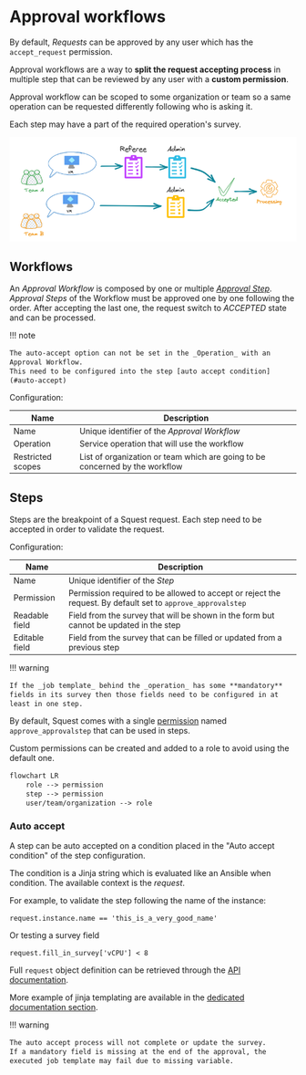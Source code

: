 # Approval workflows

By default, _Requests_ can be approved by any user which has the `accept_request` permission. 

Approval workflows are a way to **split the request 
accepting process** in multiple step that can be reviewed by any user with a **custom permission**.

Approval workflow can be scoped to some organization or team so a same operation can be requested differently following who is asking it.

Each step may have a part of the required operation's survey. 

![approval](../../images/approval_workflow.png)

## Workflows

An _Approval Workflow_ is composed by one or multiple [_Approval Step_](#approval-step).
_Approval Steps_ of the Workflow must be approved one by one following the order. After accepting the last one, the
request switch to _ACCEPTED_ state and can be processed.

!!! note

    The auto-accept option can not be set in the _Operation_ with an Approval Workflow. 
    This need to be configured into the step [auto accept condition](#auto-accept)

Configuration:

| Name              | Description                                                                  |
|-------------------|------------------------------------------------------------------------------|
| Name              | Unique identifier of the _Approval Workflow_                                 |
| Operation         | Service operation that will use the workflow                                 |
| Restricted scopes | List of organization or team which are going to be concerned by the workflow |

## Steps

Steps are the breakpoint of a Squest request. Each step need to be accepted in order to validate the request.

Configuration:

| Name            | Description                                                                                                 |
|-----------------|-------------------------------------------------------------------------------------------------------------|
| Name            | Unique identifier of the _Step_                                                                             |
| Permission      | Permission required to be allowed to accept or reject the request. By default set to `approve_approvalstep` |
| Readable field  | Field from the survey that will be shown in the form but cannot be updated in the step                      |
| Editable  field | Field from the survey that can be filled or updated from a previous step                                    |

!!! warning

    If the _job template_ behind the _operation_ has some **mandatory** fields in its survey then those fields need to be configured in at least in one step.

By default, Squest comes with a single [permission](rbac.md) named `approve_approvalstep` that can be used in steps. 

Custom permissions can be created and added to a role to avoid using the default one. 

```mermaid
flowchart LR
    role --> permission
    step --> permission
    user/team/organization --> role
```

### Auto accept

A step can be auto accepted on a condition placed in the "Auto accept condition" of the step configuration.

The condition is a Jinja string which is evaluated like an Ansible when condition. The available context is the _request_.

For example, to validate the step following the name of the instance:
```
request.instance.name == 'this_is_a_very_good_name'
```

Or testing a survey field
```
request.fill_in_survey['vCPU'] < 8
```

Full `request` object definition can be retrieved through the [API documentation](../../administration/api.md).

More example of jinja templating are available in the [dedicated documentation section](../advanced/jinja.md).

!!! warning

    The auto accept process will not complete or update the survey. 
    If a mandatory field is missing at the end of the approval, the executed job template may fail due to missing variable.
